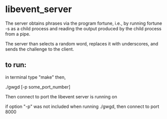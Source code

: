 # libevent_server

The server obtains phrases via the program fortune, i.e., by running fortune -s as a child
process and reading the output produced by the child process from a pipe. 

The server than selects a random word, replaces it with underscores, and sends the challenge to the client. 

## to run: 

in terminal type "make"
then,

./gwgd [-p some_port_number]

Then connect to port the libevent server is running on

if option "-p" was not included when running ./gwgd, then connect to port 8000
